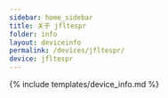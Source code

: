 ```yaml
---
sidebar: home_sidebar
title: 关于 jfltespr
folder: info
layout: deviceinfo
permalink: /devices/jfltespr/
device: jfltespr
---
```

{% include templates/device_info.md %}

